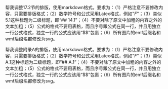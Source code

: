 帮我调整17.2节的排版，使用markdown格式。要求为：（1）严格注意不要修改内容，只需要排版格式；（2）数学符号和公式采用Latex格式，例如"$F$"；（3）类似5.1这种标题为二级标题，即“## 14.1”；（4）不要对除了原文中加粗的内容之外的文本加粗；（5）公式的格式不要用表格，而且序号跟公式在同一行，并且用独立一行公式格式，独立一行的公式应该用“$$”包裹；（6）所有图片的emf后缀名和wmf后缀名都修改为svg。


帮我调整附录A的排版，使用markdown格式。要求为：（1）严格注意不要修改内容，只需要排版格式；（2）数学符号和公式采用Latex格式，例如"$F$"；（3）类似A.1这种标题为二级标题，即“## A.1”；（4）不要对除了原文中加粗的内容之外的文本加粗；（5）公式的格式不要用表格，而且序号跟公式在同一行，并且用独立一行公式格式，独立一行的公式应该用“$$”包裹；（6）所有图片的emf后缀名和wmf后缀名都修改为svg。
